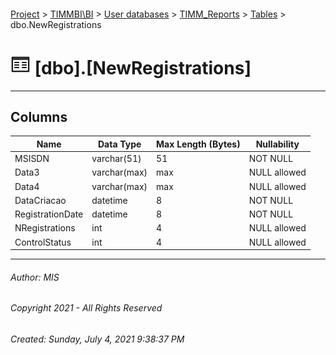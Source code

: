#### 

[Project](../../../../index.md) > [TIMMBI\\BI](../../../index.md) > [User databases](../../index.md) > [TIMM_Reports](../index.md) > [Tables](Tables.md) > dbo.NewRegistrations

# ![Tables](../../../../Images/Table32.png) [dbo].[NewRegistrations]

---

## <a name="#columns"></a>Columns

| Name | Data Type | Max Length (Bytes) | Nullability |
|---|---|---|---|
| MSISDN | varchar(51) | 51 | NOT NULL |
| Data3 | varchar(max) | max | NULL allowed |
| Data4 | varchar(max) | max | NULL allowed |
| DataCriacao | datetime | 8 | NOT NULL |
| RegistrationDate | datetime | 8 | NOT NULL |
| NRegistrations | int | 4 | NULL allowed |
| ControlStatus | int | 4 | NULL allowed |


---

###### Author:  MIS

###### Copyright 2021 - All Rights Reserved

###### Created: Sunday, July 4, 2021 9:38:37 PM

